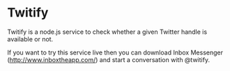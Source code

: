 Twitify
=======

Twitify is a node.js service to check whether a given Twitter handle is available or not.

If you want to try this service live then you can download Inbox Messenger (http://www.inboxtheapp.com/) and start a conversation with @twitify. 

